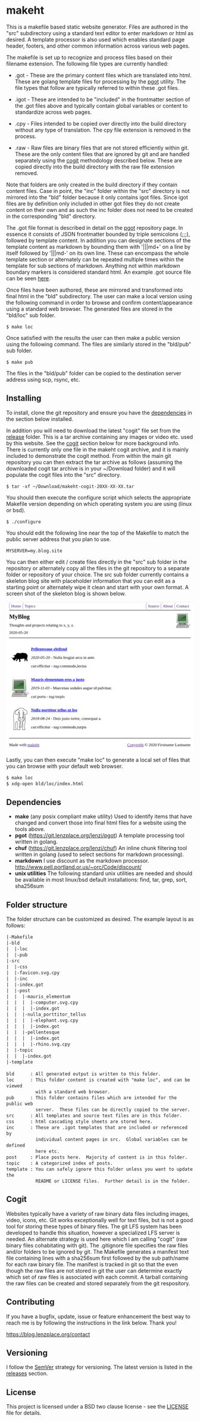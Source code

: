 # makeht

This is a makefile based static website generator.  Files are authored in the
"src" subdirectory using a standard text editor to enter markdown or html as
desired.  A template processor is also used which enables standard page header,
footers, and other common information across various web pages.

The makefile is set up to recognize and process files based on their filename
extension.  The following file types are currently handled:

* .got - These are the primary content files which are translated into html.
  These are golang template files for processing by the
  [pgot](https://git.lenzplace.org/lenzj/pgot) utility.  The file types that follow are typically
  referred to within these .got files.

* .igot - These are intended to be "included" in the frontmatter section of the
  .got files above and typically contain global variables or content to
  standardize across web pages.

* .cpy - Files intended to be copied over directly into the build directory
  without any type of translation.  The cpy file extension is removed in the
  process.

* .raw - Raw files are binary files that are not stored efficiently within git.
  These are the only content files that are ignored by git and are handled
  separately using the [cogit](#cogit) methodology described below.  These are
  copied directly into the build directory with the raw file extension removed.

Note that folders are only created in the build directory if they contain
content files.  Case in point, the "inc" folder within the "src" directory is
not mirrored into the "bld" folder because it only contains igot files.  Since
igot files are by definition only included in other got files they do not
create content on their own and as such the inc folder does not need to be
created in the corresponding "bld" directory.

The .got file format is described in detail on the [pgot](https://git.lenzplace.org/lenzj/pgot)
repository page.  In essence it consists of JSON frontmatter bounded by triple
semicolons (;;;), followed by template content.  In addition you can designate
sections of the template content as markdown by bounding them with '|||md+' on a
line by itself followed by '|||md-' on its own line.  These can encompass the
whole template section or alternately can be repeated multiple times within the
template for sub sections of markdown.  Anything not within markdown boundary
markers is considered standard html.  An example .got source file can be seen
[here](src/post/nulla_porttitor_tellus/index.got).

Once files have been authored, these are mirrored and transformed into final
html in the "bld" subdirectory.  The user can make a local version using the
following command in order to browse and confirm content/appearance using a
standard web browser.  The generated files are stored in the "bld/loc" sub
folder.

    $ make loc

Once satisfied with the results the user can then make a public version using
the following command.  The files are similarly stored in the "bld/pub" sub
folder.

    $ make pub

The files in the "bld/pub" folder can be copied to the destination server
address using scp, rsync, etc.

## Installing

To install, clone the git repository and ensure you have the
[dependencies](#dependencies) in the section below installed.

In addition you will need to download the latest "cogit" file set from the
[release](https://git.lenzplace.org/lenzj/makeht/releases) folder.  This is a tar archive containing
any images or video etc. used by this website.  See the [cogit](#cogit) section
below for more background info.  There is currently only one file in the makeht
cogit archive, and it is mainly included to demonstrate the cogit method.  From
within the main git repository you can then extract the tar archive as follows
(assuming the downloaded cogit tar archive is in your ~/Download folder) and it
will populate the cogit files into the "src" directory.

    $ tar -xf ~/Download/makeht-cogit-20XX-XX-XX.tar

You should then execute the configure script which selects the appropriate
Makefile version depending on which operating system you are using (linux or
bsd).

    $ ./configure

You should edit the following line near the top of the Makefile to match the
public server address that you plan to use.

    MYSERVER=my.blog.site

You can then either edit / create files directly in the "src" sub folder in the
repository or alternately copy all the files in the git repository to a
separate folder or repository of your choice.  The src sub folder currently
contains a skeleton blog site with placeholder information that you can edit as
a starting point or alternately wipe it clean and start with your own format.
A screen shot of the skeleton blog is shown below.

![](screen_shot.png "screen shot")

Lastly, you can then execute "make loc" to generate a local set of files that
you can browse with your default web browser.

    $ make loc
    $ xdg-open bld/loc/index.html

## Dependencies
+ __make__ (any posix compliant make utility) Used to identify items that have
  changed and convert those into final html files for a website using the tools
  above.
+ __pgot__ (https://git.lenzplace.org/lenzj/pgot) A template processing tool
  written in golang.
+ __chuf__ (https://git.lenzplace.org/lenzj/chuf) An inline chunk filtering
  tool written in golang (used to select sections for markdown processing).
+ __markdown__ I use discount as the markdown processor.
  <http://www.pell.portland.or.us/~orc/Code/discount/>
+ __unix utilities__ The following standard unix utilities are needed and
  should be available in most linux/bsd default installations: find, tar, grep,
  sort, sha256sum

## Folder structure

The folder structure can be customized as desired.  The example layout is as
follows:

```text
|-Makefile
|-bld
|  |-loc
|  |-pub
|-src
|  |-css
|  |-favicon.svg.cpy
|  |-inc
|  |-index.got
|  |-post
|  |  |-mauris_elementum
|  |  |  |-computer.svg.cpy
|  |  |  |-index.got
|  |  |-nulla_porttitor_tellus
|  |  |  |-elephant.svg.cpy
|  |  |  |-index.got
|  |  |-pellentesque
|  |  |  |-index.got
|  |  |  |-rhino.svg.cpy
|  |-topic
|  |  |-index.got
|-template

bld      : All generated output is written to this folder.
loc      : This folder content is created with "make loc", and can be viewed
           with a standard web browser.
pub      : This folder contains files which are intended for the public web
           server.  These files can be directly copied to the server.
src      : All templates and source text files are in this folder.
css      : html cascading style sheets are stored here.
inc      : These are .igot templates that are included or referenced by
           individual content pages in src.  Global variables can be defined
           here etc.
post     : Place posts here.  Majority of content is in this folder.
topic    : A categorized index of posts.
template : You can safely ignore this folder unless you want to update the
           README or LICENSE files.  Further detail is in the folder.
```

## Cogit

Websites typically have a variety of raw binary data files including images,
video, icons, etc.  Git works exceptionally well for text files, but is not a
good tool for storing these types of binary files.  The git LFS system has been
developed to handle this situation, however a specialized LFS server is needed.
An alternate strategy is used here which I am calling "cogit" (raw binary files
cohabitating with git).  The .gitignore file specifies the raw files and/or
folders to be ignored by git.  The Makefile generates a manifest text file
containing lines with a sha256sum first followed by the sub path/name for each
raw binary file.  The manifest is tracked in git so that the even though the
raw files are not stored in git the user can determine exactly which set of raw
files is associated with each commit.  A tarball containing the raw files can
be created and stored separately from the git respository.

## Contributing

If you have a bugfix, update, issue or feature enhancement the best way to reach
me is by following the instructions in the link below.  Thank you!

<https://blog.lenzplace.org/contact>

## Versioning

I follow the [SemVer](http://semver.org/) strategy for versioning. The latest
version is listed in the [releases](/lenzj/makeht/releases) section. 

## License

This project is licensed under a BSD two clause license - see the
[LICENSE](LICENSE) file for details.
